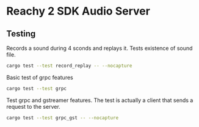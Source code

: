 # Reachy 2 SDK Audio Server

## Testing

Records a sound during 4 sconds and replays it. Tests existence of sound file.

```bash
cargo test --test record_replay -- --nocapture
```

Basic test of grpc features
```bash
cargo test --test grpc
```

Test grpc and gstreamer features. The test is actually a client that sends a request to the server.

```bash
cargo test --test grpc_gst -- --nocapture
```
